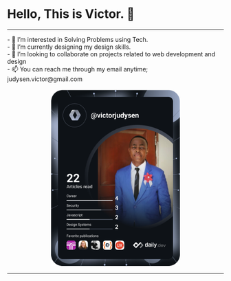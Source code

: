 <h1>Hello, This is <b>Victor.</b> 👋</h1>
<hr>
<div align="left">
- 👀 I’m interested in Solving Problems using Tech. <br>
- 🌱 I’m currently designing my design skills. <br> 
- 💞️ I’m looking to collaborate on projects related to web development and design <br>
- 📫 You can reach me through my email anytime; judysen.victor@gmail.com <br> 
</div>
<br>
<div align="center">
  <a href="https://app.daily.dev/victorjudysen"><img src="https://github.com/victorjudysen/victorjudysen/blob/main/devcard.svg" width="300" alt="Victor Judysen's Dev Card"/></a>
</div>

<hr>

